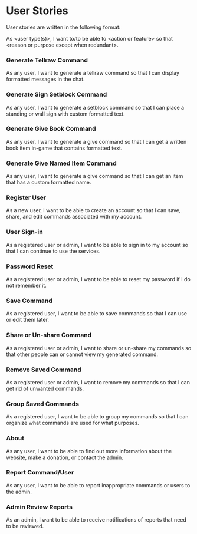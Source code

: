 # User Stories

User stories are written in the following format:

As &lt;user type(s)&gt;, I want to/to be able to &lt;action or feature&gt; so that &lt;reason or purpose except when redundant&gt;.

### Generate Tellraw Command

As any user, I want to generate a tellraw command so that I can display formatted messages in the chat.

### Generate Sign Setblock Command

As any user, I want to generate a setblock command so that I can place a standing or wall sign with custom formatted text.

### Generate Give Book Command

As any user, I want to generate a give command so that I can get a written book item in-game that contains formatted text.

### Generate Give Named Item Command

As any user, I want to generate a give command so that I can get an item that has a custom formatted name.

### Register User

As a new user, I want to be able to create an account so that I can save, share, and edit commands associated with my
account.

### User Sign-in

As a registered user or admin, I want to be able to sign in to my account so that I can continue to use the services.

### Password Reset

As a registered user or admin, I want to be able to reset my password if I do not remember it.

### Save Command
As a registered user, I want to be able to save commands so that I can use or edit them later.

### Share or Un-share Command

As a registered user or admin, I want to share or un-share my commands so that other people can or cannot view my
generated command.

### Remove Saved Command

As a registered user or admin, I want to remove my commands so that I can get rid of unwanted commands.

### Group Saved Commands

As a registered user, I want to be able to group my commands so that I can organize what commands are used for what
purposes.

### About

As any user, I want to be able to find out more information about the website, make a donation, or contact the admin.

### Report Command/User

As any user, I want to be able to report inappropriate commands or users to the admin.

### Admin Review Reports

As an admin, I want to be able to receive notifications of reports that need to be reviewed.